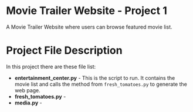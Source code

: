 # Movie Trailer Website - Project 1
A Movie Trailer Website where users can browse featured movie list.

# Project File Description
In this project there are these file list:
* **entertainment_center.py** - This is the script to run. It contains the movie list and calls the method from `fresh_tomatoes.py` to generate the web page.
* **fresh_tomatoes.py** - 
* **media.py** - 

